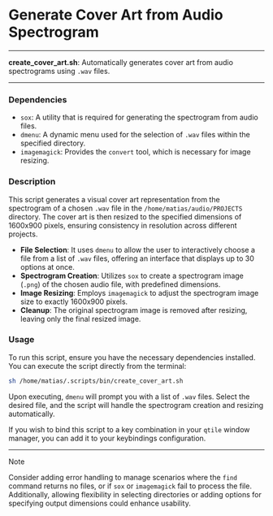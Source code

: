 # Generate Cover Art from Audio Spectrogram

---

**create_cover_art.sh**: Automatically generates cover art from audio spectrograms using `.wav` files.

---

### Dependencies

- `sox`: A utility that is required for generating the spectrogram from audio files.
- `dmenu`: A dynamic menu used for the selection of `.wav` files within the specified directory.
- `imagemagick`: Provides the `convert` tool, which is necessary for image resizing.

### Description

This script generates a visual cover art representation from the spectrogram of a chosen `.wav` file in the `/home/matias/audio/PROJECTS` directory. The cover art is then resized to the specified dimensions of 1600x900 pixels, ensuring consistency in resolution across different projects.

- **File Selection**: It uses `dmenu` to allow the user to interactively choose a file from a list of `.wav` files, offering an interface that displays up to 30 options at once.
- **Spectrogram Creation**: Utilizes `sox` to create a spectrogram image (`.png`) of the chosen audio file, with predefined dimensions.
- **Image Resizing**: Employs `imagemagick` to adjust the spectrogram image size to exactly 1600x900 pixels.
- **Cleanup**: The original spectrogram image is removed after resizing, leaving only the final resized image.

### Usage

To run this script, ensure you have the necessary dependencies installed. You can execute the script directly from the terminal:

```bash
sh /home/matias/.scripts/bin/create_cover_art.sh
```

Upon executing, `dmenu` will prompt you with a list of `.wav` files. Select the desired file, and the script will handle the spectrogram creation and resizing automatically.

If you wish to bind this script to a key combination in your `qtile` window manager, you can add it to your keybindings configuration.

---

> [!NOTE]
> Consider adding error handling to manage scenarios where the `find` command returns no files, or if `sox` or `imagemagick` fail to process the file. Additionally, allowing flexibility in selecting directories or adding options for specifying output dimensions could enhance usability.